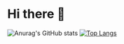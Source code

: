 # Hi there 👋

<!--
**whateverzpy/whateverzpy** is a ✨ _special_ ✨ repository because its `README.md` (this file) appears on your GitHub profile.

Here are some ideas to get you started:

- 🔭 I’m currently working on ...
- 🌱 I’m currently learning ...
- 👯 I’m looking to collaborate on ...
- 🤔 I’m looking for help with ...
- 💬 Ask me about ...
- 📫 How to reach me: ...
- 😄 Pronouns: ...
- ⚡ Fun fact: ...
-->
![Anurag's GitHub stats](https://github-readme-stats.vercel.app/api?username=whateverzpy&show_icons=true&theme=radical) [![Top Langs](https://github-readme-stats.vercel.app/api/top-langs/?username=whateverzpy&theme=radical)](https://github.com/anuraghazra/github-readme-stats)
